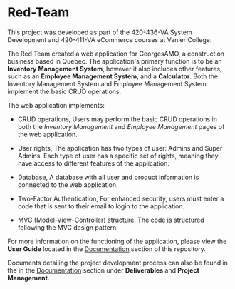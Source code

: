 # Red-Team
This project was developed as part of the 420-436-VA System Development and 420-411-VA eCommerce courses at Vanier College.

The Red Team created a web application for GeorgesAMO, a construction business based in Quebec. The application's primary function is to be an **Inventory Management System**, however it also includes other features, such as an **Employee Management System**, and a **Calculator**. Both the Inventory Management System and Employee Management System implement the basic CRUD operations.

The web application implements:
* CRUD operations,
  Users may perform the basic CRUD operations in both the *Inventory Management* and *Employee Management* pages of the web application.
  
* User rights,
  The application has two types of user: Admins and Super Admins. Each type of user has a specific set of rights, meaning they have access to different features of the application.
  
* Database,
  A database with all user and product information is connected to the web application.
  
* Two-Factor Authentication,
  For enhanced security, users must enter a code that is sent to their email to login to the application.
  
* MVC (Model-View-Controller) structure.
  The code is structured following the MVC design pattern.

For more information on the functioning of the application, please view the **User Guide** located in the [Documentation](https://github.com/raeeba/Red-Team/tree/main/Documentation#project-documentation) section of this repository.

Documents detailing the project development process can also be found in the in the [Documentation](https://github.com/raeeba/Red-Team/tree/main/Documentation#project-documentation) section under **Deliverables** and **Project Management**.
